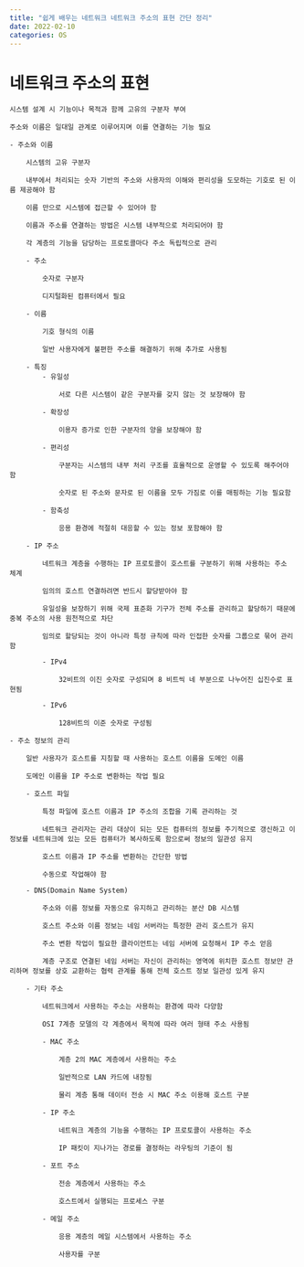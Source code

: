 ```yaml
---
title: "쉽게 배우는 네트워크 네트워크 주소의 표현 간단 정리"
date: 2022-02-10
categories: OS
---
```


# 네트워크 주소의 표현

    시스템 설계 시 기능이나 목적과 함께 고유의 구분자 부여

    주소와 이름은 일대일 관계로 이루어지며 이를 연결하는 기능 필요

    - 주소와 이름

        시스템의 고유 구분자

        내부에서 처리되는 숫자 기반의 주소와 사용자의 이해와 편리성을 도모하는 기호로 된 이름 제공해야 함

        이름 만으로 시스템에 접근할 수 있어야 함

        이름과 주소를 연결하는 방법은 시스템 내부적으로 처리되어야 함

        각 계층의 기능을 담당하는 프로토콜마다 주소 독립적으로 관리

        - 주소

            숫자로 구분자

            디지털화된 컴퓨터에서 필요

        - 이름

            기호 형식의 이름

            일반 사용자에게 불편한 주소를 해결하기 위해 추가로 사용됨

        - 특징
            - 유일성

                서로 다른 시스템이 같은 구분자를 갖지 않는 것 보장해야 함

            - 확장성

                이용자 증가로 인한 구분자의 양을 보장해야 함

            - 편리성

                구분자는 시스템의 내부 처리 구조를 효율적으로 운영할 수 있도록 해주어야 함

                숫자로 된 주소와 문자로 된 이름을 모두 가짐로 이를 매핑하는 기능 필요함

            - 함축성

                응용 환경에 적절히 대응할 수 있는 정보 포함해야 함

        - IP 주소

            네트워크 계층을 수행하는 IP 프로토콜이 호스트를 구분하기 위해 사용하는 주소 체계

            임의의 호스트 연결하려면 반드시 할당받아야 함

            유일성을 보장하기 위해 국제 표준화 기구가 전체 주소를 관리하고 할당하기 때문에 중복 주소의 사용 원천적으로 차단

            임의로 할당되는 것이 아니라 특정 규칙에 따라 인접한 숫자를 그룹으로 묶어 관리함

            - IPv4

                32비트의 이진 숫자로 구성되며 8 비트씩 네 부분으로 나누어진 십진수로 표현됨

            - IPv6

                128비트의 이준 숫자로 구성됨

    - 주소 정보의 관리

        일반 사용자가 호스트를 지칭할 때 사용하는 호스트 이름을 도메인 이름

        도메인 이름을 IP 주소로 변환하는 작업 필요

        - 호스트 파일

            특정 파일에 호스트 이름과 IP 주소의 조합을 기록 관리하는 것

            네트워크 관리자는 관리 대상이 되는 모든 컴퓨터의 정보를 주기적으로 갱신하고 이 정보를 네트워크에 있는 모든 컴퓨터가 복사하도록 함으로써 정보의 일관성 유지

            호스트 이름과 IP 주소를 변환하는 간단한 방법

            수동으로 작업해야 함

        - DNS(Domain Name System)

            주소와 이름 정보를 자동으로 유지하고 관리하는 분산 DB 시스템

            호스트 주소와 이름 정보는 네임 서버라는 특정한 관리 호스트가 유지

            주소 변환 작업이 필요한 클라이언트는 네임 서버에 요청해서 IP 주소 얻음

            계층 구조로 연결된 네임 서버는 자신이 관리하는 영역에 위치한 호스트 정보만 관리하며 정보를 상호 교환하는 협력 관계를 통해 전체 호스트 정보 일관성 있게 유지

        - 기타 주소

            네트워크에서 사용하는 주소는 사용하는 환경에 따라 다양함

            OSI 7계층 모델의 각 계층에서 목적에 따라 여러 형태 주소 사용됨

            - MAC 주소

                계층 2의 MAC 계층에서 사용하는 주소

                일반적으로 LAN 카드에 내장됨

                물리 계층 통해 데이터 전송 시 MAC 주소 이용해 호스트 구분

            - IP 주소

                네트워크 계층의 기능을 수행하는 IP 프로토콜이 사용하는 주소

                IP 패킷이 지나가는 경로를 결정하는 라우팅의 기준이 됨

            - 포트 주소

                전송 계층에서 사용하는 주소

                호스트에서 실행되는 프로세스 구분

            - 메일 주소

                응용 계층의 메일 시스템에서 사용하는 주소

                사용자를 구분
